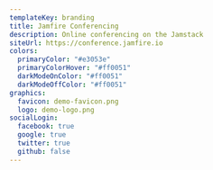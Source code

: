 ```yaml
---
templateKey: branding
title: Jamfire Conferencing
description: Online conferencing on the Jamstack
siteUrl: https://conference.jamfire.io
colors:
  primaryColor: "#e3053e"
  primaryColorHover: "#ff0051"
  darkModeOnColor: "#ff0051"
  darkModeOffColor: "#ff0051"
graphics:
  favicon: demo-favicon.png
  logo: demo-logo.png
socialLogin:
  facebook: true
  google: true
  twitter: true
  github: false
---
```

